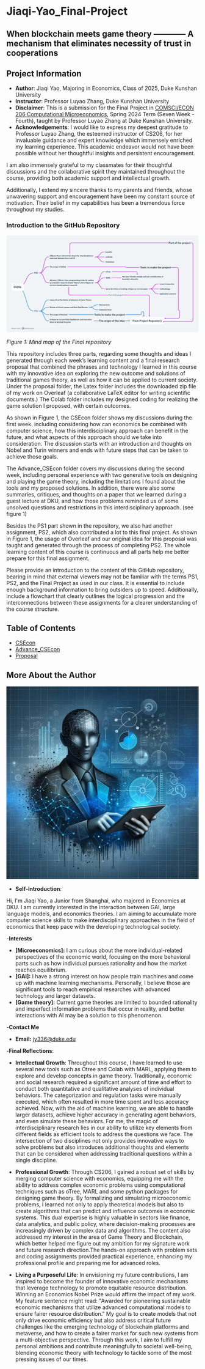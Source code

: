# Jiaqi-Yao_Final-Project

## When blockchain meets game theory ———— A mechanism that eliminates necessity of trust in cooperations

## Project Information
- **Author**: Jiaqi Yao, Majoring in Economics, Class of 2025, Duke Kunshan University
- **Instructor**: Professor Luyao Zhang, Duke Kunshan University
- **Disclaimer**: This is a submission for the Final Project in [COMSCI/ECON 206 Computational Microeconomics](https://ms.pubpub.org/), Spring 2024 Term (Seven Week - Fourth), taught by Professor Luyao Zhang at Duke Kunshan University.
- **Acknowledgements**: I would like to express my deepest gratitude to Professor Luyao Zhang, the esteemed instructor of CS206, for her invaluable guidance and expert knowledge which immensely enriched my learning experience. This academic endeavor would not have been possible without her thoughtful insights and persistent encouragement. 

I am also immensely grateful to my classmates for their thoughtful discussions and the collaborative spirit they maintained throughout the course, providing both academic support and intellectual growth. 

Additionally, I extend my sincere thanks to my parents and friends, whose unwavering support and encouragement have been my constant source of motivation. Their belief in my capabilities has been a tremendous force throughout my studies.

### Introduction to the GitHub Repository

![MINDMAP](Graph/MINDMAP.png)

*Figure 1: Mind map of the Final repository*

This repository includes three parts, regarding some thoughts and ideas I generated through each week’s learning content and a final research proposal that combined the phrases and technology I learned in this course with my innovative idea on exploring the new outcome and solutions of traditional games theory, as well as how it can be applied to current society. 
Under the proposal folder, the Latex folder includes the downloaded zip file of my work on Overleaf (a collaborative LaTeX editor for writing scientific documents.) The Colab folder includes my designed coding for realizing the game solution I proposed, with certain outcomes.

As shown in Figure 1, the CSEcon folder shows my discussions during the first week. including considering how can economics be combined with computer science, how this interdisciplinary approach can benefit in the future, and what aspects of this approach should we take into consideration. The discussion starts with an introduction and thoughts on Nobel and Turin winners and ends with future steps that can be taken to achieve those goals.

The Advance_CSEcon folder covers my discussions during the second week, including personal experience with two generative tools on designing and playing the game theory, including the limitations I found about the tools and my proposed solutions. In addition, there were also some summaries, critiques, and thoughts on a paper that we learned during a guest lecture at DKU, and how those problems reminded us of some unsolved questions and restrictions in this interdisciplinary approach. (see figure 1)

Besides the PS1 part shown in the repository, we also had another assignment, PS2, which also contributed a lot to this final project. As shown in Figure 1, the usage of Overleaf and our original idea for this proposal was taught and generated through the process of completing PS2. The whole learning content of this course is continuous and all parts help me better prepare for this final assignment.


Please provide an introduction to the content of this GitHub repository, bearing in mind that external viewers may not be familiar with the terms PS1, PS2, and the Final Project as used in our class. It is essential to include enough background information to bring outsiders up to speed. Additionally, include a flowchart that clearly outlines the logical progression and the interconnections between these assignments for a clearer understanding of the course structure.

## Table of Contents
- [CSEcon](https://github.com/Rising-Stars-by-Sunshine/Jiaqi-yao_Final-Project/tree/main/CSEcon)
- [Advance_CSEcon](https://github.com/Rising-Stars-by-Sunshine/Jiaqi-yao_Final-Project/tree/main/Advance_CSEcon)
- [Proposal](https://github.com/Rising-Stars-by-Sunshine/Jiaqi-Yao_Final-Project/tree/main/Proposal)

## More About the Author
![Computational Economics Avatar](Graph/Jiaqi.webp)

- **Self-Introduction**: 

Hi, I'm Jiaqi Yao, a Junior from Shanghai, who majored in Economics at DKU. I am currently interested in the interaction between GAI, large language models, and economics theories. I am aiming to accumulate more computer science skills to make interdisciplinary approaches in the field of economics that keep pace with the developing technological society.

-**Interests**

- **[Microeconomics]:** I am curious about the more individual-related perspectives of the economic world, focusing on the more behavioral parts such as how individual pursues rationality and how the market reaches equilibrium.
- **[GAI]:** I have a strong interest on how people train machines and come up with machine learning mechanisms. Personally, I believe those are significant tools to reach empirical researches with advanced technology and larger datasets.
- **[Game theory]:** Current game theories are limited to bounded rationality and imperfect information problems that occur in reality, and better interactions with AI may be a solution to this phenomenon.

-**Contact Me**

- **Email:** jy336@duke.edu

-**Final Reflections**: 
  - **Intellectual Growth**: Throughout this course, I have learned to use several new tools such as Otree and Colab with MARL, applying them to explore and develop concepts in game theory. Traditionally, economic and social research required a significant amount of time and effort to conduct both quantitative and qualitative analyses of individual behaviors. The categorization and regulation tasks were manually executed, which often resulted in more time spent and less accuracy achieved. Now, with the aid of machine learning, we are able to handle larger datasets, achieve higher accuracy in generating agent behaviors, and even simulate these behaviors.
For me, the magic of interdisciplinary research lies in our ability to utilize key elements from different fields as efficient tools to address the questions we face. The intersection of two disciplines not only provides innovative ways to solve problems but also introduces additional thoughts and elements that can be considered when addressing traditional questions within a single discipline.

  - **Professional Growth**: Through CS206, I gained a robust set of skills by merging computer science with economics, equipping me with the ability to address complex economic problems using computational techniques such as oTree, MARL and some python packages for designing game theory. By formalizing and simulating microeconomic problems, I learned not only to apply theoretical models but also to create algorithms that can predict and influence outcomes in economic systems. This dual expertise is highly valuable in sectors like finance, data analytics, and public policy, where decision-making processes are increasingly driven by complex data and algorithms. The content also addressed my interest in the area of Game Theory and Blockchain, which better helped me figure out my ambition for my signature work and future research direction.The hands-on approach with problem sets and coding assignments provided practical experience, enhancing my professional profile and preparing me for advanced roles.

  - **Living a Purposeful Life**: In envisioning my future contributions, I am inspired to become the founder of innovative economic mechanisms that leverage technology to promote equitable resource distribution. Winning an Economics Nobel Prize would affirm the impact of my work. My feature sentence might read: "Awarded for pioneering sustainable economic mechanisms that utilize advanced computational models to ensure fairer resource distribution." My goal is to create models that not only drive economic efficiency but also address critical future challenges like the emerging technology of blockchain platforms and metaverse, and how to create a fairer market for such new systems from a multi-objective perspective. Through this work, I aim to fulfill my personal ambitions and contribute meaningfully to societal well-being, blending economic theory with technology to tackle some of the most pressing issues of our times.
